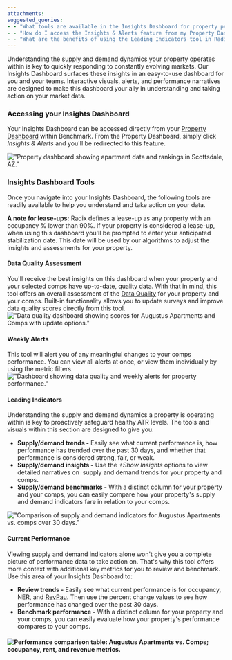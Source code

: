 ```yaml
---
attachments: 
suggested_queries:
- - "What tools are available in the Insights Dashboard for property performance analysis?"
- - "How do I access the Insights & Alerts feature from my Property Dashboard?"
- - "What are the benefits of using the Leading Indicators tool in Radix?"
---
```

Understanding the supply and demand dynamics your property operates within is key to quickly responding to constantly evolving markets. Our Insights Dashboard surfaces these insights in an easy-to-use dashboard for you and your teams. Interactive visuals, alerts, and performance narratives are designed to make this dashboard your ally in understanding and taking action on your market data.

### Accessing your Insights Dashboard

Your Insights Dashboard can be accessed directly from your [Property Dashboard](https://help.radix.com/hc/en-us/articles/28865401031949) within Benchmark. From the Property Dashboard, simply click *Insights & Alerts* and you'll be redirected to this feature.

!["Property dashboard showing apartment data and rankings in Scottsdale, AZ."](attachments/32944777635341.png)

### Insights Dashboard Tools

Once you navigate into your Insights Dashboard, the following tools are readily available to help you understand and take action on your data.

**A note for lease-ups:** Radix defines a lease-up as any property with an occupancy % lower than 90%. If your property is considered a lease-up, when using this dashboard you'll be prompted to enter your anticipated stabilization date. This date will be used by our algorithms to adjust the insights and assessments for your property.

#### **Data Quality Assessment**

You'll receive the best insights on this dashboard when your property and your selected comps have up-to-date, quality data. With that in mind, this tool offers an overall assessment of the [Data Quality](https://help.radix.com/hc/en-us/articles/28429466699533) for your property and your comps. Built-in functionality allows you to update surveys and improve data quality scores directly from this tool. !["Data quality dashboard showing scores for Augustus Apartments and Comps with update options."](attachments/30540207151373.png)

#### **Weekly Alerts**

This tool will alert you of any meaningful changes to your comps performance. You can view all alerts at once, or view them individually by using the metric filters. !["Dashboard showing data quality and weekly alerts for property performance."](attachments/30540207152525.png)

#### **Leading Indicators**

Understanding the supply and demand dynamics a property is operating within is key to proactively safeguard healthy ATR levels. The tools and visuals within this section are designed to give you:

* **Supply/demand trends -** Easily see what current performance is, how performance has trended over the past 30 days, and whether that performance is considered strong, fair, or weak.
* **Supply/demand insights -** Use the *+Show Insights* options to view detailed narratives on  supply and demand trends for your property and comps.
* **Supply/demand benchmarks -** With a distinct column for your property and your comps, you can easily compare how your property's supply and demand indicators fare in relation to your comps.

!["Comparison of supply and demand indicators for Augustus Apartments vs. comps over 30 days."](attachments/30540461081485.png)

#### **Current Performance**

Viewing supply and demand indicators alone won't give you a complete picture of performance data to take action on. That's why this tool offers more context with additional key metrics for you to review and benchmark. Use this area of your Insights Dashboard to:

* **Review trends -** Easily see what current performance is for occupancy, NER, and [RevPau](https://help.radix.com/hc/en-us/articles/20068521632653). Then use the percent change values to see how performance has changed over the past 30 days.
* **Benchmark performance -** With a distinct column for your property and your comps, you can easily evaluate how your property's performance compares to your comps.

#### ![Performance comparison table: Augustus Apartments vs. Comps; occupancy, rent, and revenue metrics.](attachments/30540518546189.png)